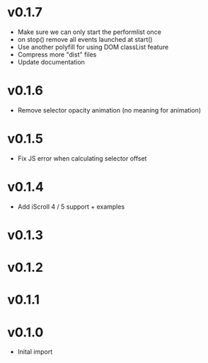 # v0.1.7

* Make sure we can only start the performlist once
* on stop() remove all events launched at start()
* Use another polyfill for using DOM classList feature
* Compress more "dist" files
* Update documentation

# v0.1.6

* Remove selector opacity animation (no meaning for animation)

# v0.1.5

* Fix JS error when calculating selector offset

# v0.1.4

* Add iScroll 4 / 5 support + examples

# v0.1.3
# v0.1.2
# v0.1.1
# v0.1.0

* Inital import
